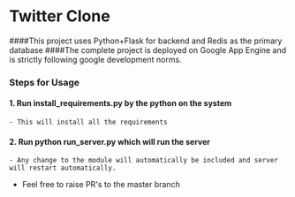 # Twitter Clone
####This project uses Python+Flask for backend and Redis as the primary database
####The complete project is deployed on Google App Engine and is strictly following google development norms.

### Steps for Usage
#### 1. Run install_requirements.py by the python on the system
	- This will install all the requirements
#### 2. Run python run_server.py which will run the server
	- Any change to the module will automatically be included and server will restart automatically.

- Feel free to raise PR's to the master branch 
